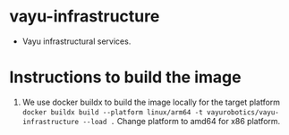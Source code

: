 # vayu-infrastructure
- Vayu infrastructural services. 

# Instructions to build the image
1. We use docker buildx to build the image locally for the target platform
    ```docker buildx build --platform linux/arm64 -t vayurobotics/vayu-infrastructure --load .```
    Change platform to amd64 for x86 platform.
